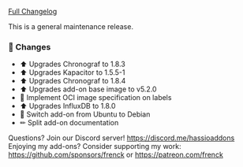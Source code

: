 [Full Changelog][changelog]

This is a general maintenance release.

### 🔨 Changes

- ⬆ Upgrades Chronograf to 1.8.3
- ⬆ Upgrades Kapacitor to 1.5.5-1
- ⬆ Upgrades Chronograf to 1.8.4
- ⬆ Upgrades add-on base image to v5.2.0
- 🔨 Implement OCI image specification on labels
- ⬆ Upgrades InfluxDB to 1.8.0
- 🔨 Switch add-on from Ubuntu to Debian
- ✏ Split add-on documentation

[changelog]: https://github.com/hassio-addons/addon-influxdb/compare/v3.6.2...v3.7.0

Questions? Join our Discord server! https://discord.me/hassioaddons
Enjoying my add-ons? Consider supporting my work:
https://github.com/sponsors/frenck or https://patreon.com/frenck